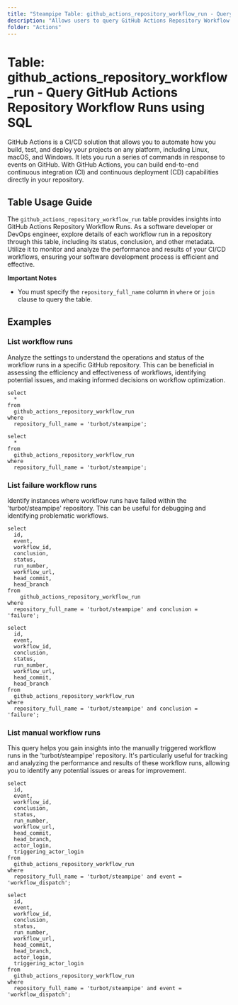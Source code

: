 ```yaml
---
title: "Steampipe Table: github_actions_repository_workflow_run - Query GitHub Actions Repository Workflow Runs using SQL"
description: "Allows users to query GitHub Actions Repository Workflow Runs, specifically the details of each workflow run in a repository, providing insights into the status, conclusion, and other metadata of the runs."
folder: "Actions"
---
```


# Table: github_actions_repository_workflow_run - Query GitHub Actions Repository Workflow Runs using SQL

GitHub Actions is a CI/CD solution that allows you to automate how you build, test, and deploy your projects on any platform, including Linux, macOS, and Windows. It lets you run a series of commands in response to events on GitHub. With GitHub Actions, you can build end-to-end continuous integration (CI) and continuous deployment (CD) capabilities directly in your repository.

## Table Usage Guide

The `github_actions_repository_workflow_run` table provides insights into GitHub Actions Repository Workflow Runs. As a software developer or DevOps engineer, explore details of each workflow run in a repository through this table, including its status, conclusion, and other metadata. Utilize it to monitor and analyze the performance and results of your CI/CD workflows, ensuring your software development process is efficient and effective.

**Important Notes**
- You must specify the `repository_full_name` column in `where` or `join` clause to query the table. 

## Examples

### List workflow runs
Analyze the settings to understand the operations and status of the workflow runs in a specific GitHub repository. This can be beneficial in assessing the efficiency and effectiveness of workflows, identifying potential issues, and making informed decisions on workflow optimization.

```sql+postgres
select
  *
from
  github_actions_repository_workflow_run
where
  repository_full_name = 'turbot/steampipe';
```

```sql+sqlite
select
  *
from
  github_actions_repository_workflow_run
where
  repository_full_name = 'turbot/steampipe';
```

### List failure workflow runs
Identify instances where workflow runs have failed within the 'turbot/steampipe' repository. This can be useful for debugging and identifying problematic workflows.

```sql+postgres
select
  id,
  event,
  workflow_id,
  conclusion,
  status,
  run_number,
  workflow_url,
  head_commit,
  head_branch
from
    github_actions_repository_workflow_run
where
  repository_full_name = 'turbot/steampipe' and conclusion = 'failure';
```

```sql+sqlite
select
  id,
  event,
  workflow_id,
  conclusion,
  status,
  run_number,
  workflow_url,
  head_commit,
  head_branch
from
  github_actions_repository_workflow_run
where
  repository_full_name = 'turbot/steampipe' and conclusion = 'failure';
```

### List manual workflow runs
This query helps you gain insights into the manually triggered workflow runs in the 'turbot/steampipe' repository. It's particularly useful for tracking and analyzing the performance and results of these workflow runs, allowing you to identify any potential issues or areas for improvement.

```sql+postgres
select
  id,
  event,
  workflow_id,
  conclusion,
  status,
  run_number,
  workflow_url,
  head_commit,
  head_branch,
  actor_login,
  triggering_actor_login
from
  github_actions_repository_workflow_run
where
  repository_full_name = 'turbot/steampipe' and event = 'workflow_dispatch';
```

```sql+sqlite
select
  id,
  event,
  workflow_id,
  conclusion,
  status,
  run_number,
  workflow_url,
  head_commit,
  head_branch,
  actor_login,
  triggering_actor_login
from
  github_actions_repository_workflow_run
where
  repository_full_name = 'turbot/steampipe' and event = 'workflow_dispatch';
```